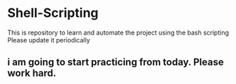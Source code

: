 # Shell-Scripting
This is repository to learn and automate the project using the bash scripting
Please update it periodically 

## i am going to start practicing from today. Please work hard.
